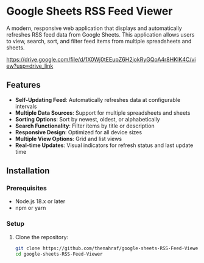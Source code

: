 # Google Sheets RSS Feed Viewer

A modern, responsive web application that displays and automatically refreshes RSS feed data from Google Sheets. This application allows users to view, search, sort, and filter feed items from multiple spreadsheets and sheets.

https://drive.google.com/file/d/1X0Wj0tEEupZ6H2jokRyGQoA4r8HKlK4C/view?usp=drive_link

## Features

- **Self-Updating Feed**: Automatically refreshes data at configurable intervals
- **Multiple Data Sources**: Support for multiple spreadsheets and sheets
- **Sorting Options**: Sort by newest, oldest, or alphabetically
- **Search Functionality**: Filter items by title or description
- **Responsive Design**: Optimized for all device sizes
- **Multiple View Options**: Grid and list views
- **Real-time Updates**: Visual indicators for refresh status and last update time

## Installation

### Prerequisites

- Node.js 18.x or later
- npm or yarn

### Setup

1. Clone the repository:
   ```bash
   git clone https://github.com/thenahraf/google-sheets-RSS-Feed-Viewer
   cd google-sheets-RSS-Feed-Viewer
